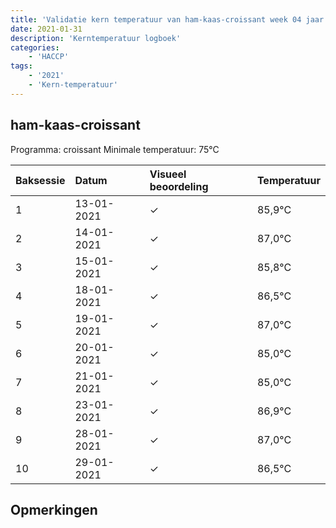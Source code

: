 ```yaml
---
title: 'Validatie kern temperatuur van ham-kaas-croissant week 04 jaar 2021'
date: 2021-01-31
description: 'Kerntemperatuur logboek'
categories:
    - 'HACCP'
tags:
    - '2021'
    - 'Kern-temperatuur'
---
```


## ham-kaas-croissant

Programma: croissant
Minimale temperatuur: 75°C

| Baksessie | Datum | Visueel beoordeling | Temperatuur |
|:---|:---|:---|:---|
| 1 | 13-01-2021 | &check; | 85,9°C |
| 2 | 14-01-2021 | &check; | 87,0°C |
| 3 | 15-01-2021 | &check; | 85,8°C |
| 4 | 18-01-2021 | &check; | 86,5°C |
| 5 | 19-01-2021 | &check; | 87,0°C |
| 6 | 20-01-2021 | &check; | 85,0°C |
| 7 | 21-01-2021 | &check; | 85,0°C |
| 8 | 23-01-2021 | &check; | 86,9°C |
| 9 | 28-01-2021 | &check; | 87,0°C |
| 10 | 29-01-2021 | &check; | 86,5°C |

## Opmerkingen


